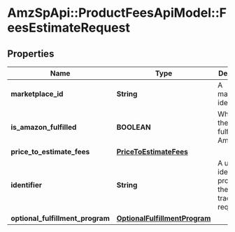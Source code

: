 # AmzSpApi::ProductFeesApiModel::FeesEstimateRequest

## Properties
Name | Type | Description | Notes
------------ | ------------- | ------------- | -------------
**marketplace_id** | **String** | A marketplace identifier. | 
**is_amazon_fulfilled** | **BOOLEAN** | When true, the offer is fulfilled by Amazon. | [optional] 
**price_to_estimate_fees** | [**PriceToEstimateFees**](PriceToEstimateFees.md) |  | 
**identifier** | **String** | A unique identifier provided by the caller to track this request. | 
**optional_fulfillment_program** | [**OptionalFulfillmentProgram**](OptionalFulfillmentProgram.md) |  | [optional] 

